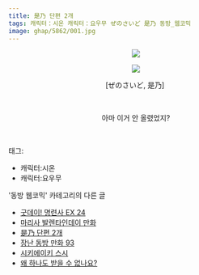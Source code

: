 ```yaml
---
title: 是乃 단편 2개
tags: 캐릭터：시온 캐릭터：요우무 ぜのさいど 是乃 동방_웹코믹
image: ghap/5862/001.jpg
---
```

<div class="article">
<p style="text-align: center; clear: none; float: none;"><img src="{{ site.nasurl }}/ghap/5862/001.jpg"/></p>
<p style="text-align: center; clear: none; float: none;"><img src="{{ site.nasurl }}/ghap/5862/002.jpg"/></p>
<p style="text-align: center; clear: none; float: none;">[ぜのさいど, 是乃] </p>
<p style="text-align: center; clear: none; float: none;"><br/></p>
<p style="text-align: center; clear: none; float: none;">아마 이거 안 올렸었지?</p>
<p><br/></p>
</div><div class="tagTrail">
<p>태그: </p>
<ul>
<li>캐릭터:시온</li>
<li>캐릭터:요우무</li>
</ul>
</div><div class="another">
<p>'동방 웹코믹' 카테고리의 다른 글</p>
<ul>
<li><a href="/2019-02-20-ghap_5886">굿데이! 명련사 EX 24</a></li>
<li><a href="/2019-02-20-ghap_5885">마리사 발렌타인데이 만화</a></li>
<li><a href="/2019-02-18-ghap_5862">是乃 단편 2개</a></li>
<li><a href="/2019-02-18-ghap_5861">장난 동방 만화 93</a></li>
<li><a href="/2019-02-18-ghap_5860">시키에이키 스시</a></li>
<li><a href="/2019-02-18-ghap_5859">왜 하나도 받을 수 없나요?</a></li>
</ul>
</div>
